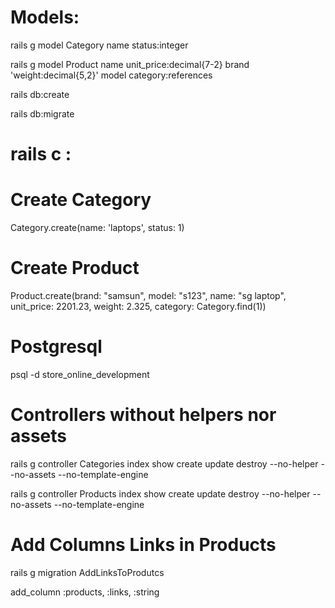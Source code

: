 # Models:

rails g model Category name status:integer

rails g model Product name unit_price:decimal{7-2} brand 'weight:decimal{5,2}' model category:references

rails db:create

rails db:migrate

# rails c :

# Create Category

Category.create(name: 'laptops', status: 1)

# Create Product

Product.create(brand: "samsun", model: "s123", name: "sg laptop", unit_price: 2201.23, weight: 2.325, category: Category.find(1))

# Postgresql

psql -d store_online_development

# Controllers without helpers nor assets

rails g controller Categories index show create update destroy --no-helper --no-assets --no-template-engine

rails g controller Products index show create update destroy --no-helper --no-assets --no-template-engine

# Add Columns Links in Products

rails g migration AddLinksToProdutcs

add_column :products, :links, :string
